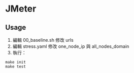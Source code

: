 # JMeter

## Usage

1. 編輯 00_baseline.sh 修改 urls
2. 編輯 stress.yaml 修改 one_node_ip 與 all_nodes_domain
3. 執行：
```
make init
make test
```
